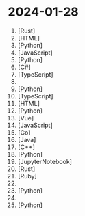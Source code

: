 # 2024-01-28

1. [](https://github.comundefined "Code at the speed of thought – Zed is a high-performance, multiplayer code editor from the creators of Atom and Tree-sitter.") [Rust]
2. [](https://github.comundefined "An advanced guide to learn English which might benefit you a lot 🎉 . 离谱的英语学习指南/英语学习教程。") [HTML]
3. [](https://github.comundefined "Unofficial implementation of InstantID for ComfyUI") [Python]
4. [](https://github.comundefined "Script to get your site indexed on Google in less than 48 hours") [JavaScript]
5. [](https://github.comundefined "") [Python]
6. [](https://github.comundefined ".NET MAUI is the .NET Multi-platform App UI, a framework for building native device applications spanning mobile, tablet, and desktop.") [C#]
7. [](https://github.comundefined "The Intuitive Vue Framework.") [TypeScript]
8. [](https://github.comundefined "IPTV直播源抓取 自动整合好趣网直播源+TVBox直播源+其他网上直播源 择取分辨率、速度最佳视频流 定期更新") 
9. [](https://github.comundefined "The uncompromising Python code formatter") [Python]
10. [](https://github.comundefined "A RAG LLM co-pilot for browsing the web, powered by local LLMs") [TypeScript]
11. [](https://github.comundefined "The repository contains the list of awesome✨ & cool web development beginner-friendly✌️ projects!") [HTML]
12. [](https://github.comundefined "Depth Anything: Unleashing the Power of Large-Scale Unlabeled Data. Foundation Model for Monocular Depth Estimation") [Python]
13. [](https://github.comundefined "A Modern Redis GUI Client") [Vue]
14. [](https://github.comundefined "🦄 AI + Tools + Plugins + Community") [JavaScript]
15. [](https://github.comundefined "Navigate the CVE jungle with ease.") [Go]
16. [](https://github.comundefined "🇨🇳 GitHub中文排行榜，各语言分设「软件 | 资料」榜单，精准定位中文好项目。各取所需，高效学习。") [Java]
17. [](https://github.comundefined "") [C++]
18. [](https://github.comundefined "GFPGAN aims at developing Practical Algorithms for Real-world Face Restoration.") [Python]
19. [](https://github.comundefined "🦖 𝗟𝗲𝗮𝗿𝗻 about 𝗟𝗟𝗠𝘀, 𝗟𝗟𝗠𝗢𝗽𝘀, and 𝘃𝗲𝗰𝘁𝗼𝗿 𝗗𝗕𝘀 for free by designing, training, and deploying a real-time financial advisor LLM system ~ 𝘴𝘰𝘶𝘳𝘤𝘦 𝘤𝘰𝘥𝘦 + 𝘷𝘪𝘥𝘦𝘰 & 𝘳𝘦𝘢𝘥𝘪𝘯𝘨 𝘮𝘢𝘵𝘦𝘳𝘪𝘢𝘭𝘴") [JupyterNotebook]
20. [](https://github.comundefined "A modern runtime for JavaScript and TypeScript.") [Rust]
21. [](https://github.comundefined "A curated list of engineering blogs") [Ruby]
22. [](https://github.comundefined "") 
23. [](https://github.comundefined "Fixes the bug which forces a player to create a new character when they already have a save. Useful for migrating maps from co-op to dedicated servers and from one dedicated server to another.") [Python]
24. [](https://github.comundefined "A collection of inspiring lists, manuals, cheatsheets, blogs, hacks, one-liners, cli/web tools and more.") 
25. [](https://github.comundefined "An Open-Source Assistants API and GPTs alternative. Dify.AI is an LLM application development platform. It integrates the concepts of Backend as a Service and LLMOps, covering the core tech stack required for building generative AI-native applications, including a built-in RAG engine.") [Python]
